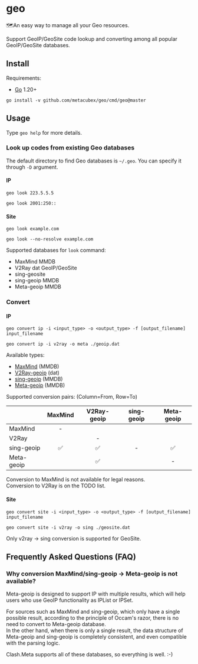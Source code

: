 # geo

🗺An easy way to manage all your Geo resources.

Support GeoIP/GeoSite code lookup and converting among all popular GeoIP/GeoSite databases.

## Install

Requirements:

- [Go](https://go.dev) 1.20+

```shell
go install -v github.com/metacubex/geo/cmd/geo@master
```

## Usage

Type `geo help` for more details.

### Look up codes from existing Geo databases

The default directory to find Geo databases is
`~/.geo`. You can specify it through `-D` argument.

#### IP

```shell
geo look 223.5.5.5
```

```shell
geo look 2001:250::
```

#### Site

```shell
geo look example.com
```

```shell
geo look --no-resolve example.com
```

Supported databases for `look` command:

- MaxMind MMDB
- V2Ray dat GeoIP/GeoSite
- sing-geosite
- sing-geoip MMDB
- Meta-geoip MMDB

### Convert

#### IP

```shell
geo convert ip -i <input_type> -o <output_type> -f [output_filename] input_filename
```

```shell
geo convert ip -i v2ray -o meta ./geoip.dat
```

Available types:

- [MaxMind](https://github.com/Dreamacro/maxmind-geoip) (MMDB)
- [V2Ray-geoip](https://github.com/v2fly/geoip) (dat)
- [sing-geoip](https://github.com/SagerNet/sing-geoip) (MMDB)
- [Meta-geoip](https://github.com/MetaCubeX/meta-rules-dat) (MMDB)

Supported conversion pairs: (Column=From, Row=To)

|            | MaxMind | V2Ray-geoip | sing-geoip | Meta-geoip|
|------------|:-------:|:-----------:|:----------:|:---------:|
| MaxMind    | -       |             |            |           |
| V2Ray      |         | -           |            |           |
| sing-geoip | ✅      | ✅          | -          | ✅        |
| Meta-geoip |         | ✅          |            | -         |

Conversion to MaxMind is not available for legal reasons.  
Conversion to V2Ray is on the TODO list.

#### Site

```shell
geo convert site -i <input_type> -o <output_type> -f [output_filename] input_filename
```

```shell
geo convert site -i v2ray -o sing ./geosite.dat
```

Only v2ray -> sing conversion is supported for GeoSite.

## Frequently Asked Questions (FAQ)

### Why conversion MaxMind/sing-geoip -> Meta-geoip is not available?

Meta-geoip is designed to support IP with multiple results,
which will help users who use GeoIP functionality as IPList or IPSet.

For sources such as MaxMind and sing-geoip, which only have a single possible result,
according to the principle of Occam's razor, there is no need to convert to Meta-geoip database.  
In the other hand, when there is only a single result,
the data structure of Meta-geoip and sing-geoip is completely consistent,
and even compatible with the parsing logic.

Clash.Meta supports all of these databases, so everything is well. :-)
